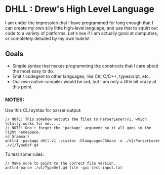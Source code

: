 # DHLL : Drew's High Level Language
I am under the impression that I have programmed for long enough that I can create my own silly little high-level language, and use that to squirt
out code to a variety of platforms.  Let's see if I am actually good at computers, or completely deluded by my own hubris!


## Goals
- Simple syntax that makes programming the constructs that I care about the most easy to do.  
- Emit / codegent to other languages, like C#, C/C++, typescript, etc.
- Our own native compiler would be rad, but I am only a little bit crazy at this point.









### NOTES:
Use this CLI syntax for parser output:
```
// NOTE: This somehow outputs the files to ParserLexer/v1, which totally works for me.....
// NOTE: Don't forget the 'package' argument so it all goes in the right namespace.
cd Grammars
antlr4 -package dhll.v1 -visitor -Dlanguage=CSharp -o ./v1/ParserLexer ./v1/TypeDef.g4 
```

To test some rules:
```
// Make sure to point to the correct file version.
antlr4-parse ./v1/TypeDef.g4 file -gui test-input.txt
```